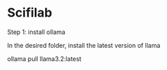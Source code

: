 # Scifilab

Step 1: install ollama 

In the desired folder, install the latest version of llama 

ollama pull llama3.2:latest
